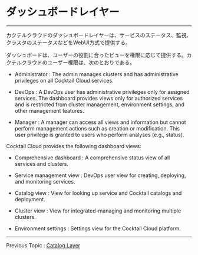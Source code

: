 # ダッシュボードレイヤー

---

カクテルクラウドのダッシュボードレイヤーは、サービスのステータス、監視、クラスタのステータスなどをWebUI方式で提供する。

ダッシュボードは、ユーザーの役割に合ったビューを権限に応じて提供する。カクテルクラウドのユーザー権限は、次のとおりである。

* Administrator : The admin manages clusters and has administrative privileges on all Cocktail Cloud services.

* DevOps : A DevOps user has administrative privileges only for assigned services. The dashboard provides views only for authorized services and is restricted from cluster management, environment settings, and other management features.

* Manager : A manager can access all views and information but cannot perform management actions such as creation or modification. This user privilege is granted to users who perform analyses \(e.g., status\).

Cocktail Cloud provides the following dashboard views:

* Comprehensive dashboard : A comprehensive status view of all services and clusters.

* Service management view :  DevOps user view for creating, deploying, and monitoring services.

* Catalog view :  View for looking up service and Cocktail catalogs and deployment.

* Cluster view :  View for integrated-managing and monitoring multiple clusters.

* Environment settings :  Settings view for the Cocktail Cloud platform.

---

Previous Topic : [Catalog Layer](/catalog-layer-ce74-d0c8-b85c-adf8-b808-c774-c5b429.md)

